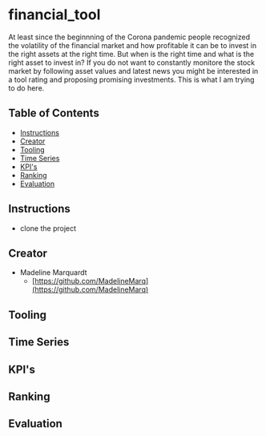 # financial_tool

At least since the beginnning of the Corona pandemic people recognized the volatility of the financial market and how profitable it can be to invest in the right assets at the right time. But when is the right time and what is the right asset to invest in? If you do not want to constantly monitore the stock market by following asset values and latest news you might be interested in a tool rating and proposing promising investments. This is what I am trying to do here.

## Table of Contents

* [Instructions](#instructions)
* [Creator](#creators)
* [Tooling](#tool)
* [Time Series](#timeseries)
* [KPI's](#kpi)
* [Ranking](#ranking)
* [Evaluation](#evaluation)

## Instructions

* clone the project

## Creator

* Madeline Marquardt
    - [https://github.com/MadelineMarq](https://github.com/MadelineMarq)

## Tooling

## Time Series

## KPI's

## Ranking

## Evaluation

